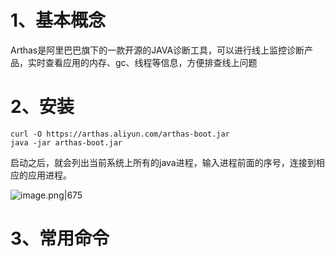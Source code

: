 # 1、基本概念
Arthas是阿里巴巴旗下的一款开源的JAVA诊断工具，可以进行线上监控诊断产品，实时查看应用的内存、gc、线程等信息，方便排查线上问题


# 2、安装

```shell
curl -O https://arthas.aliyun.com/arthas-boot.jar
java -jar arthas-boot.jar
```

启动之后，就会列出当前系统上所有的java进程，输入进程前面的序号，连接到相应的应用进程。

![image.png|675](https://yancey-note-img.oss-cn-beijing.aliyuncs.com/202403271031144.png)

# 3、常用命令
